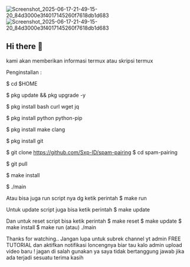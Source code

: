 ![Screenshot_2025-06-17-21-49-15-20_84d3000e3f4017145260f7618db1d683](https://github.com/user-attachments/assets/86d5aa31-2e96-4394-b4bf-2c30fc372ade)
![Screenshot_2025-06-17-21-49-15-20_84d3000e3f4017145260f7618db1d683](https://github.com/user-attachments/assets/e24741a9-ffca-4f5c-9880-1177134e03c8)
## Hi there 👋

<!--
**masridak/Masridak** is a ✨ _special_ ✨ repository because its `README.md` (this file) appears on your GitHub profile.

Here are some ideas to get you started:

- 🔭 I’m currently working on ...
- 🌱 I’m currently learning ...
- 👯 I’m looking to collaborate on ...
- 🤔 I’m looking for help with ...
- 💬 Ask me about ...
- 📫 How to reach me: ...
- 😄 Pronouns: ...
- ⚡ Fun fact: ...
-->kami akan memberikan informasi termux atau skripsi termux 
Penginstallan :

$ cd $HOME

$ pkg update && pkg upgrade -y

$ pkg install bash curl wget jq

$ pkg install python python-pip

$ pkg install make clang

$ pkg install git

$ git clone https://github.com/Sxp-ID/spam-pairing
$ cd spam-pairing

$ git pull

$ make install

$ ./main

Atau bisa juga run script nya dg ketik perintah
$ make run

Untuk update script juga bisa ketik perintah
$ make update

Dan untuk reset script bisa ketik perintah
$ make reset
$ make update
$ make install
$ make run (atau) ./main

Thanks for watching..
Jangan lupa untuk subrek channel yt admin FREE TUTORIAL
dan aktifkan notifikasi loncengnya biar tau kalo
admin upload video baru !
jagan di salah gunakan ya saya tidak bertanggung jawab jika ada terjadi sesuatu terima kasih 
